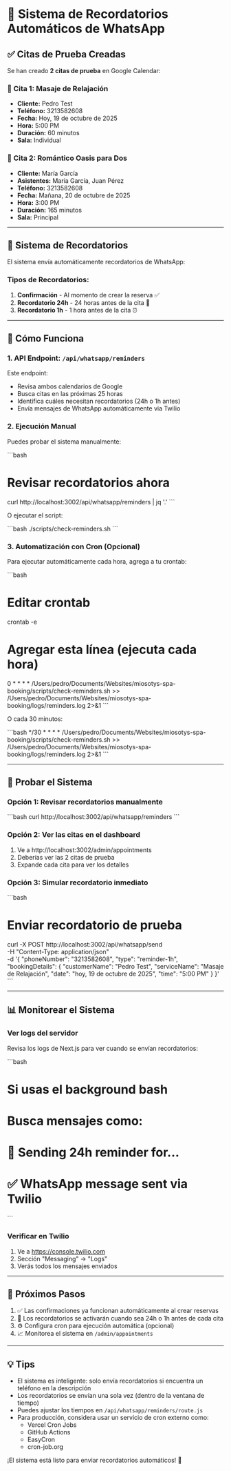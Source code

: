 # 🔔 Sistema de Recordatorios Automáticos de WhatsApp

## ✅ Citas de Prueba Creadas

Se han creado **2 citas de prueba** en Google Calendar:

### 📅 Cita 1: Masaje de Relajación
- **Cliente:** Pedro Test
- **Teléfono:** 3213582608
- **Fecha:** Hoy, 19 de octubre de 2025
- **Hora:** 5:00 PM
- **Duración:** 60 minutos
- **Sala:** Individual

### 📅 Cita 2: Romántico Oasis para Dos
- **Cliente:** María García
- **Asistentes:** María García, Juan Pérez
- **Teléfono:** 3213582608
- **Fecha:** Mañana, 20 de octubre de 2025
- **Hora:** 3:00 PM
- **Duración:** 165 minutos
- **Sala:** Principal

---

## 📱 Sistema de Recordatorios

El sistema envía automáticamente recordatorios de WhatsApp:

### Tipos de Recordatorios:
1. **Confirmación** - Al momento de crear la reserva ✅
2. **Recordatorio 24h** - 24 horas antes de la cita 📅
3. **Recordatorio 1h** - 1 hora antes de la cita ⏰

---

## 🚀 Cómo Funciona

### 1. **API Endpoint**: `/api/whatsapp/reminders`

Este endpoint:
- Revisa ambos calendarios de Google
- Busca citas en las próximas 25 horas
- Identifica cuáles necesitan recordatorios (24h o 1h antes)
- Envía mensajes de WhatsApp automáticamente via Twilio

### 2. **Ejecución Manual**

Puedes probar el sistema manualmente:

\`\`\`bash
# Revisar recordatorios ahora
curl http://localhost:3002/api/whatsapp/reminders | jq '.'
\`\`\`

O ejecutar el script:

\`\`\`bash
./scripts/check-reminders.sh
\`\`\`

### 3. **Automatización con Cron (Opcional)**

Para ejecutar automáticamente cada hora, agrega a tu crontab:

\`\`\`bash
# Editar crontab
crontab -e

# Agregar esta línea (ejecuta cada hora)
0 * * * * /Users/pedro/Documents/Websites/miosotys-spa-booking/scripts/check-reminders.sh >> /Users/pedro/Documents/Websites/miosotys-spa-booking/logs/reminders.log 2>&1
\`\`\`

O cada 30 minutos:

\`\`\`bash
*/30 * * * * /Users/pedro/Documents/Websites/miosotys-spa-booking/scripts/check-reminders.sh >> /Users/pedro/Documents/Websites/miosotys-spa-booking/logs/reminders.log 2>&1
\`\`\`

---

## 🧪 Probar el Sistema

### Opción 1: Revisar recordatorios manualmente

\`\`\`bash
curl http://localhost:3002/api/whatsapp/reminders
\`\`\`

### Opción 2: Ver las citas en el dashboard

1. Ve a http://localhost:3002/admin/appointments
2. Deberías ver las 2 citas de prueba
3. Expande cada cita para ver los detalles

### Opción 3: Simular recordatorio inmediato

\`\`\`bash
# Enviar recordatorio de prueba
curl -X POST http://localhost:3002/api/whatsapp/send \
  -H "Content-Type: application/json" \
  -d '{
    "phoneNumber": "3213582608",
    "type": "reminder-1h",
    "bookingDetails": {
      "customerName": "Pedro Test",
      "serviceName": "Masaje de Relajación",
      "date": "hoy, 19 de octubre de 2025",
      "time": "5:00 PM"
    }
  }'
\`\`\`

---

## 📊 Monitorear el Sistema

### Ver logs del servidor

Revisa los logs de Next.js para ver cuando se envían recordatorios:

\`\`\`bash
# Si usas el background bash
# Busca mensajes como:
# 📱 Sending 24h reminder for...
# ✅ WhatsApp message sent via Twilio
\`\`\`

### Verificar en Twilio

1. Ve a https://console.twilio.com
2. Sección "Messaging" → "Logs"
3. Verás todos los mensajes enviados

---

## 🎯 Próximos Pasos

1. ✅ Las confirmaciones ya funcionan automáticamente al crear reservas
2. 🔄 Los recordatorios se activarán cuando sea 24h o 1h antes de cada cita
3. ⚙️ Configura cron para ejecución automática (opcional)
4. 📈 Monitorea el sistema en `/admin/appointments`

---

## 💡 Tips

- El sistema es inteligente: solo envía recordatorios si encuentra un teléfono en la descripción
- Los recordatorios se envían una sola vez (dentro de la ventana de tiempo)
- Puedes ajustar los tiempos en `/api/whatsapp/reminders/route.js`
- Para producción, considera usar un servicio de cron externo como:
  - Vercel Cron Jobs
  - GitHub Actions
  - EasyCron
  - cron-job.org

¡El sistema está listo para enviar recordatorios automáticos! 🎉
